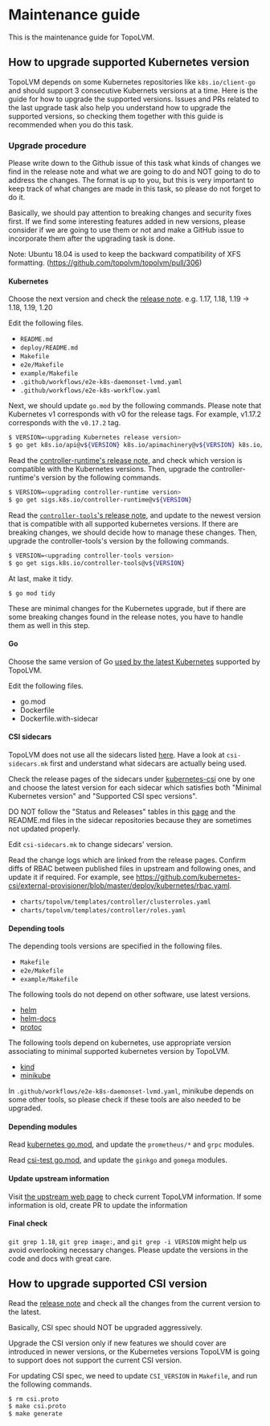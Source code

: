 Maintenance guide
=================

This is the maintenance guide for TopoLVM.

How to upgrade supported Kubernetes version
-------------------------------------------

TopoLVM depends on some Kubernetes repositories like `k8s.io/client-go` and should support 3 consecutive Kubernets versions at a time.
Here is the guide for how to upgrade the supported versions.
Issues and PRs related to the last upgrade task also help you understand how to upgrade the supported versions,
so checking them together with this guide is recommended when you do this task.

### Upgrade procedure

Please write down to the Github issue of this task what kinds of changes we find in the release note and what we are going to do and NOT going to do to address the changes.
The format is up to you, but this is very important to keep track of what changes are made in this task, so please do not forget to do it.

Basically, we should pay attention to breaking changes and security fixes first.
If we find some interesting features added in new versions, please consider if we are going to use them or not and make a GitHub issue to incorporate them after the upgrading task is done.

Note: Ubuntu 18.04 is used to keep the backward compatibility of XFS formatting. (https://github.com/topolvm/topolvm/pull/306)

#### Kubernetes

Choose the next version and check the [release note](https://kubernetes.io/docs/setup/release/notes/). e.g. 1.17, 1.18, 1.19 -> 1.18, 1.19, 1.20

Edit the following files.
- `README.md`
- `deploy/README.md`
- `Makefile`
- `e2e/Makefile`
- `example/Makefile`
- `.github/workflows/e2e-k8s-daemonset-lvmd.yaml`
- `.github/workflows/e2e-k8s-workflow.yaml`

Next, we should update `go.mod` by the following commands.
Please note that Kubernetes v1 corresponds with v0 for the release tags. For example, v1.17.2 corresponds with the `v0.17.2` tag.
```bash
$ VERSION=<upgrading Kubernetes release version>
$ go get k8s.io/api@v${VERSION} k8s.io/apimachinery@v${VERSION} k8s.io/client-go@v${VERSION} k8s.io/mount-utils@v${VERSION}
```

Read the [controller-runtime's release note](https://github.com/kubernetes-sigs/controller-runtime/releases), and check which version is compatible with the Kubernetes versions.
Then, upgrade the controller-runtime's version by the following commands.

```bash
$ VERSION=<upgrading controller-runtime version>
$ go get sigs.k8s.io/controller-runtime@v${VERSION}
```

Read the [`controller-tools`'s release note](https://github.com/kubernetes-sigs/controller-tools/releases), and update to the newest version that is compatible with all supported kubernetes versions. If there are breaking changes, we should decide how to manage these changes.
Then, upgrade the controller-tools's version by the following commands.

```bash
$ VERSION=<upgrading controller-tools version>
$ go get sigs.k8s.io/controller-tools@v${VERSION}
```

At last, make it tidy.

```
$ go mod tidy
```

These are minimal changes for the Kubernetes upgrade, but if there are some breaking changes found in the release notes, you have to handle them as well in this step.

#### Go

Choose the same version of Go [used by the latest Kubernetes](https://github.com/kubernetes/kubernetes/blob/master/go.mod) supported by TopoLVM.

Edit the following files.
- go.mod
- Dockerfile
- Dockerfile.with-sidecar

#### CSI sidecars

TopoLVM does not use all the sidecars listed [here](https://kubernetes-csi.github.io/docs/sidecar-containers.html).
Have a look at `csi-sidecars.mk` first and understand what sidecars are actually being used.

Check the release pages of the sidecars under [kubernetes-csi](https://github.com/kubernetes-csi) one by one and choose the latest version for each sidecar which satisfies both "Minimal Kubernetes version" and "Supported CSI spec versions".

DO NOT follow the "Status and Releases" tables in this [page](https://kubernetes-csi.github.io/docs/sidecar-containers.html) and the README.md files in the sidecar repositories because they are sometimes not updated properly.

Edit `csi-sidecars.mk` to change sidecars' version.

Read the change logs which are linked from the release pages.
Confirm diffs of RBAC between published files in upstream and following ones, and update it if required.
For example, see https://github.com/kubernetes-csi/external-provisioner/blob/master/deploy/kubernetes/rbac.yaml.

- `charts/topolvm/templates/controller/clusterroles.yaml`
- `charts/topolvm/templates/controller/roles.yaml`

#### Depending tools

The depending tools versions are specified in the following files.

- `Makefile`
- `e2e/Makefile`
- `example/Makefile`

The following tools do not depend on other software, use latest versions.

- [helm](https://github.com/helm/helm/releases)
- [helm-docs](https://github.com/norwoodj/helm-docs/releases)
- [protoc](https://github.com/protocolbuffers/protobuf/releases)

The following tools depend on kubernetes, use appropriate version associating to minimal supported kubernetes version by TopoLVM.

- [kind](https://github.com/kubernetes-sigs/kind/releases)
- [minikube](https://github.com/kubernetes/minikube/releases)

In `.github/workflows/e2e-k8s-daemonset-lvmd.yaml`, minikube depends on some other tools,
so please check if these tools are also needed to be upgraded.

#### Depending modules

Read [kubernetes go.mod](https://github.com/kubernetes/kubernetes/blob/master/go.mod), and update the `prometheus/*` and `grpc` modules.

Read [csi-test go.mod](https://github.com/kubernetes-csi/csi-test/blob/master/go.mod), and update the `ginkgo` and `gomega` modules.

#### Update upstream information

Visit [the upstream web page](https://kubernetes-csi.github.io/docs/drivers.html) to check current TopoLVM information. If some information is old, create PR to update the information

#### Final check

`git grep 1.18`, `git grep image:`, and `git grep -i VERSION` might help us avoid overlooking necessary changes.
Please update the versions in the code and docs with great care.

## How to upgrade supported CSI version

Read the [release note](https://github.com/container-storage-interface/spec/releases) and check all the changes from the current version to the latest.

Basically, CSI spec should NOT be upgraded aggressively.

Upgrade the CSI version only if new features we should cover are introduced in newer versions, or the Kubernetes versions TopoLVM is going to support does not support the current CSI version.

For updating CSI spec, we need to update `CSI_VERSION` in `Makefile`, and run the following commands.

```bash
$ rm csi.proto
$ make csi.proto
$ make generate
```
